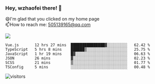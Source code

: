 ### Hey, wzhaofei there! 👋

😄I'm glad that you clicked on my home page<br>
📫How to reach me: 505139165@qq.com<br>

![](https://github-readme-stats.vercel.app/api?username=wang-zhaofei&show_icons=true)

<!--START_SECTION:waka-->

```text
Vue.js       12 hrs 27 mins  ███████████████▓░░░░░░░░░   62.42 %
TypeScript   5 hrs 8 mins    ██████▒░░░░░░░░░░░░░░░░░░   25.75 %
JavaScript   1 hr 19 mins    █▓░░░░░░░░░░░░░░░░░░░░░░░   06.63 %
JSON         26 mins         ▓░░░░░░░░░░░░░░░░░░░░░░░░   02.23 %
SCSS         21 mins         ▒░░░░░░░░░░░░░░░░░░░░░░░░   01.77 %
TSConfig     5 mins          ░░░░░░░░░░░░░░░░░░░░░░░░░   00.48 %
```

<!--END_SECTION:waka-->

![visitors](https://visitor-badge.glitch.me/badge?page_id=wzhaofei)


<!--
**wzhaofei/wzhaofei** is a ✨ _special_ ✨ repository because its `README.md` (this file) appears on your GitHub profile.

[<img align="right" width="50%" src="https://github-readme-stats.vercel.app/api?username=wzhaofei&show_icons=true">](https://metrics.lecoq.io/wzhaofei#gh-light-mode-only)

Here are some ideas to get you started:

- 🔭 I’m currently working on ...
- 🌱 I’m currently learning ...
- 👯 I’m looking to collaborate on ...
- 🤔 I’m looking for help with ...
- 💬 Ask me about ...
- 📫 How to reach me: ...
- 😄 Pronouns: ...
- ⚡ Fun fact: ...
-->
